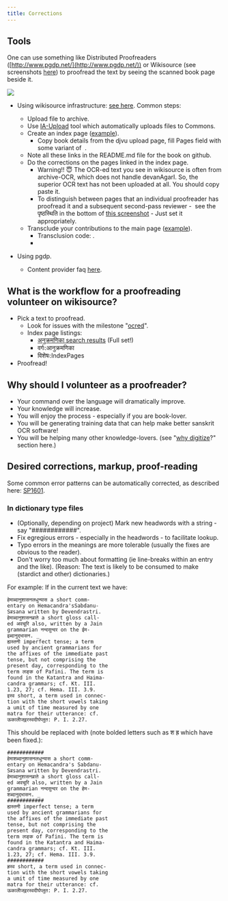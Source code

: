 ```yaml
---
title: Corrections
---
```

## Tools

One can use something like Distributed Proofreaders ([http://www.pgdp.net/](http://www.pgdp.net/)) or Wikisource (see screenshots [here](https://plus.google.com/u/0/109000762913288837175/posts/GzzSj3HNAVv)) to proofread the text by seeing the scanned book page beside it.

[![](http://i.imgur.com/Y9fqLZ9.png)](http://i.imgur.com/Y9fqLZ9.png)

  

- Using wikisource infrastructure: [see here](https://en.wikisource.org/wiki/Help:Beginner%27s_guide_to_adding_texts). Common steps:
    - Upload file to archive.
    - Use [IA-Upload](https://en.wikisource.org/wiki/Help:IA-Upload) tool which automatically uploads files to Commons.
    - Create an index page ([example](https://sa.wikisource.org/wiki/%E0%A4%85%E0%A4%A8%E0%A5%81%E0%A4%95%E0%A5%8D%E0%A4%B0%E0%A4%AE%E0%A4%A3%E0%A4%BF%E0%A4%95%E0%A4%BE:%E0%A4%AE%E0%A5%87%E0%A4%98%E0%A4%B8%E0%A4%A8%E0%A5%8D%E0%A4%A6%E0%A5%87%E0%A4%B6%E0%A4%83_-_%E0%A4%A6%E0%A4%95%E0%A5%8D%E0%A4%B7%E0%A4%BF%E0%A4%A3%E0%A4%BE%E0%A4%B5%E0%A4%B0%E0%A5%8D%E0%A4%A4%E0%A4%A8%E0%A4%BE%E0%A4%A5%E0%A4%83_-_%E0%A5%A7%E0%A5%AF%E0%A5%A7%E0%A5%AF.djvu)).
        - Copy book details from the djvu upload page, fill Pages field with some variant of  <pagelist />.
    - Note all these links in the README.md file for the book on github.
    - Do the corrections on the pages linked in the index page.
        - ​Warning!! 😇 The ​OCR-ed text you see in wikisource is often from archive-OCR, which does not handle devanAgarI. So, the superior OCR text has not been uploaded at all. You should copy paste it.
        - To distinguish between pages that an individual proofreader has proofread it and a subsequent second-pass reviewer -  see the पृष्ठस्थिति in the bottom of [this screenshot](http://i.imgur.com/GOJP4CE.png%E2%80%8B) \- Just set it appropriately.
    - Transclude your contributions to the main page ([example](https://sa.wikisource.org/wiki/%E0%A4%AE%E0%A5%87%E0%A4%98%E0%A4%B8%E0%A4%A8%E0%A5%8D%E0%A4%A6%E0%A5%87%E0%A4%B6%E0%A4%83_-_%E0%A4%A6%E0%A4%95%E0%A5%8D%E0%A4%B7%E0%A4%BF%E0%A4%A3%E0%A4%BE%E0%A4%B5%E0%A4%B0%E0%A5%8D%E0%A4%A4%E0%A4%A8%E0%A4%BE%E0%A4%A5%E0%A4%83_-%E0%A5%A7%E0%A5%AF%E0%A5%A7%E0%A5%AF)).
        - Transclusion code: <pages index="My example book.djvu" from="20" to="35" header="1" />.
        -   
            
- Using pgdp.
    - Content provider faq [here](http://www.pgdp.net/c/faq/cp.php).

## What is the workflow for a proofreading volunteer on wikisource?

- Pick a text to proofread.
    - Look for issues with the milestone "[ocred](https://github.com/sanskrit-coders/sanskrit-ocr-r0/milestones/ocred)".
    - Index page listings:
        - [अनुक्रमणिका search results](https://sa.wikisource.org/w/index.php?title=%E0%A4%B5%E0%A4%BF%E0%A4%B6%E0%A5%87%E0%A4%B7%E0%A4%83:%E0%A4%B6%E0%A5%8B%E0%A4%A7&limit=500&offset=0&profile=default&search=%E0%A4%85%E0%A4%A8%E0%A5%81%E0%A4%95%E0%A5%8D%E0%A4%B0%E0%A4%AE%E0%A4%A3%E0%A4%BF%E0%A4%95%E0%A4%BE%3A&searchToken=5pkf9y5qmpj5jznpw6vvj1yu6) (Full set!)
        - वर्गः:आनुक्रमणिका
        - विशेषः:IndexPages 
- Proofread!

## Why should I volunteer as a proofreader?

- Your command over the language will dramatically improve.
- Your knowledge will increase.
- You will enjoy the process - especially if you are book-lover.
- You will be generating training data that can help make better sanskrit OCR software!
- You will be helping many other knowledge-lovers. (see "[why digitize](intro.html)?" section here.)

## Desired corrections, markup, proof-reading

Some common error patterns can be automatically corrected, as described here: [SP1601](https://groups.google.com/d/msg/sanskrit-programmers/4kYOv3sfgIo/hgp87CaIBQAJ).

### In dictionary type files

- (Optionally, depending on project) Mark new headwords with a string - say "############".
- Fix egregious errors - especially in the headwords - to facilitate lookup.
- Typo errors in the meanings are more tolerable (usually the fixes are obvious to the reader).
- Don't worry too much about formatting (ie line-breaks within an entry and the like). (Reason: The text is likely to be consumed to make (stardict and other) dictionaries.)

For example: If in the current text we have:

    हेमाब्दानुशासनलधुन्यास a short comm-
    entary on Hemacandra'sSabdanu-
    Sव्रsana written by Devendrastri.
    हेमाब्दानुशासनव्राते a short gloss call-
    ed अवचूरि also, written by a Jain
    grammarian नन्दसुन्दर on the ईम-
    इब्दानुद्भासन. _
    ह्यस्तनी imperfect tense; a term
    used by ancient grammarians for
    the affixes of the immediate past
    tense, but not comprising the
    present day, corresponding to the
    term लङ्क of Pafini. The term is
    found in the Katantra and Haima-
    candra grammars; cf. Kt. III.
    1.23, 27; cf. Hema. III. 3.9.
    इस्व short, a term used in connec-
    tion with the short vowels taking
    a umit of time measured by one
    matra for their utterance: cf.
    ऊकालेोज्इरस्वदीर्घप्लुत: P. I. 2.27.
    

This should be replaced with (note bolded letters such as श ह्र which have been fixed.):

    ############
    हेमाशब्दानुशासनलधुन्यास a short comm-
    entary on Hemacandra's Sabdanu-
    Sव्रsana written by Devendrastri.
    हेमाब्दानुशासनव्राते a short gloss call-
    ed अवचूरि also, written by a Jain
    grammarian नन्दसुन्दर on the हेम-
    शब्दानुद्भासन. _
    ############
    ह्यस्तनी imperfect tense; a term
    used by ancient grammarians for
    the affixes of the immediate past
    tense, but not comprising the
    present day, corresponding to the
    term लङ्क of Pafini. The term is
    found in the Katantra and Haima-
    candra grammars; cf. Kt. III.
    1.23, 27; cf. Hema. III. 3.9.
    ############
    ह्रस्व short, a term used in connec-
    tion with the short vowels taking
    a umit of time measured by one
    matra for their utterance: cf.
    ऊकालेोज्इरस्वदीर्घप्लुत: P. I. 2.27.
